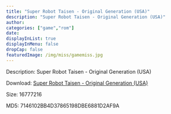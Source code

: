 ```yaml
---
title: "Super Robot Taisen - Original Generation (USA)"
description: "Super Robot Taisen - Original Generation (USA)"
author: 
categories: ["game","rom"]
date: 
displayInList: true
displayInMenu: false
dropCap: false
featuredImage: /img/miss/gamemiss.jpg
---
```


Description: Super Robot Taisen - Original Generation (USA)

Download: <a style="text-decoration:underline;" href="https://mega.nz/#!3aAgTaba!iMnJCbd4VfG6ZJtMtpOBc-6IyQUrSm47h14X9uk6lNM" target = "_blank" rel = "nofollow" > Super Robot Taisen - Original Generation (USA)</a>

Size: 16777216

MD5: 7146102BB4D37865198DBE6881D2AF9A

